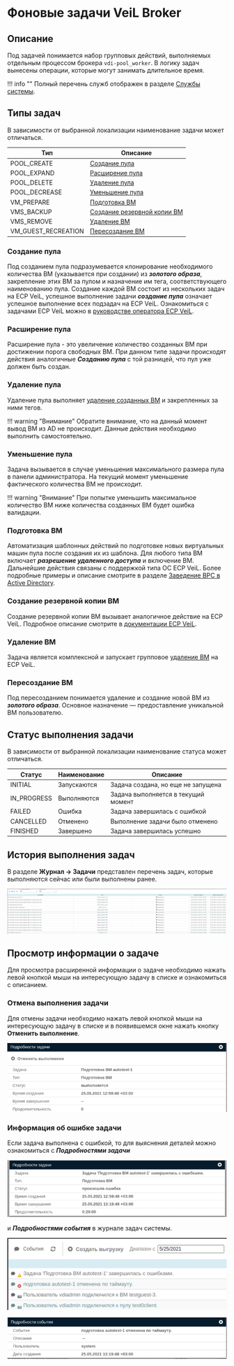 # Фоновые задачи VeiL Broker

## Описание
Под задачей понимается набор групповых действий, выполняемых отдельным процессом брокера `vdi-pool_worker`.
В логику задач вынесены операции, которые могут занимать длительное время.

!!! info ""
    Полный перечень служб отображен в разделе [Службы системы](../faq/services.md).

## Типы задач

   В зависимости от выбранной локализации наименование задачи может отличаться.

| Тип                 | Описание                                              |
|---------------------|-------------------------------------------------------|
| POOL_CREATE         | [Создание пула](tasks.md#_3)                          |
| POOL_EXPAND         | [Расширение пула](tasks.md#_4)                        |
| POOL_DELETE         | [Удаление пула](tasks.md#_5)                          |
| POOL_DECREASE       | [Уменьшение пула](tasks.md#_6)                        |
| VM_PREPARE          | [Подготовка ВМ](tasks.md#_7)                          |
| VMS_BACKUP          | [Создание резервной копии ВМ](tasks.md#_8)            |
| VMS_REMOVE          | [Удаление ВМ](tasks.md#_9)                            |
| VM_GUEST_RECREATION | [Пересоздание ВМ](tasks.md#_10)                       |

### Создание пула
Под созданием пула подразумевается клонирование необходимого количества ВМ (указывается при создании)
из **_золотого образа_**, закрепление этих ВМ за пулом и назначение им тега, соответствующего наименованию пула.
Создание каждой ВМ состоит из нескольких задач на ECP VeiL, успешное выполнение задачи **_создание пула_**
означает успешное выполнение всех подзадач на ECP VeiL. 
Ознакомиться с задачами ECP VeiL можно в 
[руководстве оператора ECP VeiL](https://veil.mashtab.org/docs/base/operator_guide/journal/tasks/). 

### Расширение пула
Расширение пула - это увеличение количество созданных ВМ при достижении порога свободных ВМ. При данном 
типе задачи происходят действия аналогичные **_Созданию пула_** с той разницей, что пул уже должен быть создан.

### Удаление пула
Удаление пула выполняет [удаление созданных ВМ](tasks.md#_9) и закрепленных за ними тегов.

!!! warning "Внимание"
    Обратите внимание, что на данный момент вывод ВМ из AD не происходит. Данные действия необходимо
    выполнить самостоятельно.

### Уменьшение пула
Задача вызывается в случае уменьшения максимального размера пула в панели администратора. На текущий
момент уменьшение фактического количества ВМ не происходит.

!!! warning "Внимание"
    При попытке уменьшить максимальное количество ВМ ниже количества созданных ВМ
    будет ошибка валидации.

### Подготовка ВМ
Автоматизация шаблонных действий по подготовке новых виртуальных машин пула после создания их из шаблона.
Для любого типа ВМ включает **_разрешение удаленного доступа_** и включение ВМ. Дальнейшие действия связаны
с поддержкой типа ОС ECP VeiL. Более подробные примеры и описание смотрите в разделе 
[Заведение ВРС в Active Directory](../active_directory/ad_vm_prepare.md).


### Создание резервной копии ВМ
Создание резервной копии ВМ вызывает аналогичное действие на ECP VeiL. Подробное описание
смотрите в [документации ECP VeiL](https://veil.mashtab.org/docs/how_to/backup_vm/).

### Удаление ВМ
Задача является комплексной и запускает групповое 
[удаление ВМ](https://veil.mashtab.org/docs/base/operator_guide/domains/remove/) на ECP VeiL.

### Пересоздание ВМ
Под пересозданием понимается удаление и создание новой ВМ из **_золотого образа_**. Основное 
назначение — предоставление уникальной ВМ пользователю.

## Статус выполнения задачи

   В зависимости от выбранной локализации наименование статуса может отличаться.

| Статус      | Наименование | Описание                            |
|-------------|--------------|-------------------------------------|
| INITIAL     | Запускаются  | Задача создана, но еще не запущена  |
| IN_PROGRESS | Выполняются  | Задача выполняется в текущий момент |
| FAILED      | Ошибка       | Задача завершилась с ошибкой        |
| CANCELLED   | Отменено     | Выполнение задачи было отменено     |
| FINISHED    | Завершено    | Задача завершилась успешно          |

## История выполнения задач
В разделе **Журнал -> Задачи** представлен перечень задач, которые выполняются сейчас или были выполнены
ранее.

![image](../../_assets/vdi/worker/tasks_list.png)

## Просмотр информации о задаче
Для просмотра расширенной информации о задаче необходимо нажать левой кнопкой мыши на интересующую 
задачу в списке и ознакомиться с описанием.

### Отмена выполнения задачи
Для отмены задачи необходимо нажать левой кнопкой мыши на интересующую задачу в списке
и в появившемся окне нажать кнопку **Отменить выполнение**.

![image](../../_assets/vdi/worker/active_task.png)

### Информация об ошибке задачи
Если задача выполнена с ошибкой, то для выяснения деталей можно ознакомиться с 
**_Подробностями задачи_**

![image](../../_assets/vdi/worker/task_error.png)

и **_Подробностями события_** в журнале задач системы.

![image](../../_assets/vdi/events/events_list.png)

![image](../../_assets/vdi/events/event_info.png)